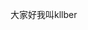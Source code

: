 大家好我叫kllber

<!---
kllber/kllber is a ✨ special ✨ repository because its `README.md` (this file) appears on your GitHub profile.
You can click the Preview link to take a look at your changes.
--->
